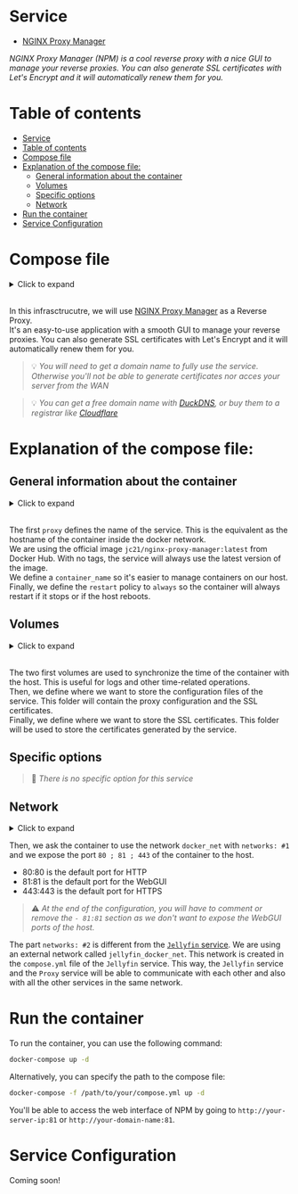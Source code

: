 # Service
- [NGINX Proxy Manager](https://nginxproxymanager.com/)

*NGINX Proxy Manager (NPM) is a cool reverse proxy with a nice GUI to manage your reverse proxies. You can also generate SSL certificates with Let's Encrypt and it will automatically renew them for you.*

# Table of contents

- [Service](#service)
- [Table of contents](#table-of-contents)
- [Compose file](#compose-file)
- [Explanation of the compose file:](#explanation-of-the-compose-file)
  - [General information about the container](#general-information-about-the-container)
  - [Volumes](#volumes)
  - [Specific options](#specific-options)
  - [Network](#network)
- [Run the container](#run-the-container)
- [Service Configuration](#service-configuration)

# Compose file

<details>
<summary>Click to expand</summary>

![compose.yml](./compose.yml)
</details><br>

In this infrasctrucutre, we will use [NGINX Proxy Manager](https://nginxproxymanager.com/) as a Reverse Proxy. <br>
It's an easy-to-use application with a smooth GUI to manage your reverse proxies. You can also generate SSL certificates with Let's Encrypt and it will automatically renew them for you.<br>
> 💡 *You will need to get a domain name to fully use the service. Otherwise you'll not be able to generate certificates nor acces your server from the WAN*<br>

> 💡 *You can get a free domain name with [DuckDNS](https://www.duckdns.org/), or buy them to a registrar like [Cloudflare](https://cloudflare.com)*


# Explanation of the compose file:

## General information about the container
<details>
<summary>Click to expand</summary>

```yml
---
services:
  proxy:
    image: jc21/nginx-proxy-manager:latest
    restart: always
    container_name: proxy
[...]
```
</details><br>

The first `proxy` defines the name of the service. This is the equivalent as the hostname of the container inside the docker network.<br>
We are using the official image `jc21/nginx-proxy-manager:latest` from Docker Hub. With no tags, the service will always use the latest version of the image.<br>
We define a `container_name` so it's easier to manage containers on our host.<br>
Finally, we define the `restart` policy to `always` so the container will always restart if it stops or if the host reboots.<br>

## Volumes
<details>
<summary>Click to expand</summary>

```yml
[...]
    volumes:
      - /etc/localtime:/etc/localtime:ro
      - /etc/localtime:/etc/timezone:ro
      - /path/to/your/config:/config
      - /path/to/your/certs:/etc/letsencrypt
[...]
```
</details><br>

The two first volumes are used to synchronize the time of the container with the host. This is useful for logs and other time-related operations.<br>
Then, we define where we want to store the configuration files of the service. This folder will contain the proxy configuration and the SSL certificates.<br>
Finally, we define where we want to store the SSL certificates. This folder will be used to store the certificates generated by the service.<br>


## Specific options
> 🔴 *There is no specific option for this service*

## Network
<details>
<summary>Click to expand</summary>

```yml
[...]
    networks:                #1
      - docker_net
    ports:
      - 80:80
      - 81:81
      - 443:443
networks:                   #2
  docker_net:
    external:
      name: jellyfin_docker_net
```
</details>

Then, we ask the container to use the network `docker_net` with `networks: #1` and we expose the port `80 ; 81 ; 443` of the container to the host.

- 80:80   is the default port for HTTP
- 81:81   is the default port for the WebGUI
- 443:443 is the default port for HTTPS

> ⚠️ *At the end of the configuration, you will have to comment or remove the `- 81:81` section as we don't want to expose the WebGUI ports of the host.*

The part `networks: #2` is different from the [`Jellyfin` service](../jellyfin/compose.yml). We are using an external network called `jellyfin_docker_net`. This network is created in the `compose.yml` file of the `Jellyfin` service. This way, the `Jellyfin` service and the `Proxy` service will be able to communicate with each other and also with all the other services in the same network.

# Run the container
To run the container, you can use the following command:
```bash
docker-compose up -d
```
Alternatively, you can specify the path to the compose file:
```bash
docker-compose -f /path/to/your/compose.yml up -d
```
You'll be able to access the web interface of NPM by going to `http://your-server-ip:81` or `http://your-domain-name:81`.

# Service Configuration

Coming soon!